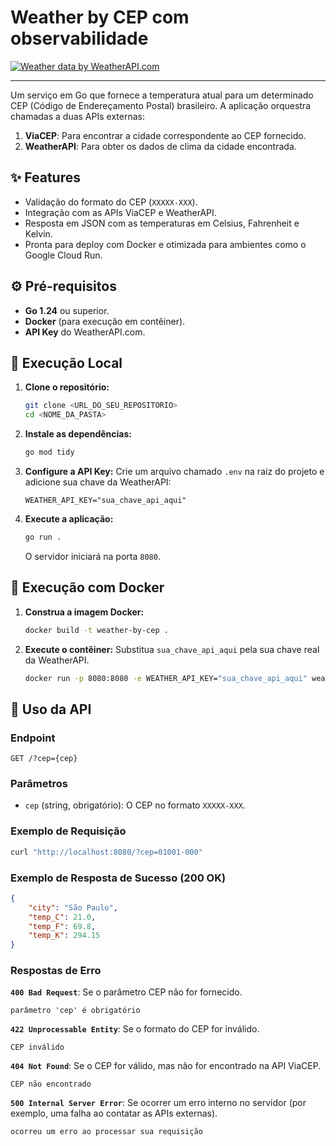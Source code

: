 # Weather by CEP com observabilidade

<a href="https://www.weatherapi.com/" title="Free Weather API"><img src='//cdn.weatherapi.com/v4/images/weatherapi_logo.png' alt="Weather data by WeatherAPI.com" border="0"></a>

---

Um serviço em Go que fornece a temperatura atual para um determinado CEP (Código de Endereçamento Postal) brasileiro. A aplicação orquestra chamadas a duas APIs externas:

1.  **ViaCEP**: Para encontrar a cidade correspondente ao CEP fornecido.
2.  **WeatherAPI**: Para obter os dados de clima da cidade encontrada.

## ✨ Features

- Validação do formato do CEP (`XXXXX-XXX`).
- Integração com as APIs ViaCEP e WeatherAPI.
- Resposta em JSON com as temperaturas em Celsius, Fahrenheit e Kelvin.
- Pronta para deploy com Docker e otimizada para ambientes como o Google Cloud Run.

## ⚙️ Pré-requisitos

- **Go 1.24** ou superior.
- **Docker** (para execução em contêiner).
- **API Key** do WeatherAPI.com.

## 🚀 Execução Local

1.  **Clone o repositório:**
    ```bash
    git clone <URL_DO_SEU_REPOSITORIO>
    cd <NOME_DA_PASTA>
    ```

2.  **Instale as dependências:**
    ```bash
    go mod tidy
    ```

3.  **Configure a API Key:**
    Crie um arquivo chamado `.env` na raiz do projeto e adicione sua chave da WeatherAPI:
    ```
    WEATHER_API_KEY="sua_chave_api_aqui"
    ```

4.  **Execute a aplicação:**
    ```bash
    go run .
    ```
    O servidor iniciará na porta `8080`.

## 🐳 Execução com Docker

1.  **Construa a imagem Docker:**
    ```bash
    docker build -t weather-by-cep .
    ```

2.  **Execute o contêiner:**
    Substitua `sua_chave_api_aqui` pela sua chave real da WeatherAPI.
    ```bash
    docker run -p 8080:8080 -e WEATHER_API_KEY="sua_chave_api_aqui" weather-by-cep
    ```

## 📡 Uso da API

### Endpoint

`GET /?cep={cep}`

### Parâmetros

- `cep` (string, obrigatório): O CEP no formato `XXXXX-XXX`.

### Exemplo de Requisição

```bash
curl "http://localhost:8080/?cep=01001-000"
```

### Exemplo de Resposta de Sucesso (200 OK)

```json
{
    "city": "São Paulo",
    "temp_C": 21.0,
    "temp_F": 69.8,
    "temp_K": 294.15
}
```

### Respostas de Erro

**`400 Bad Request`**: Se o parâmetro CEP não for fornecido.
```
parâmetro 'cep' é obrigatório
```
**`422 Unprocessable Entity`**: Se o formato do CEP for inválido.
```
CEP inválido
```
**`404 Not Found`**: Se o CEP for válido, mas não for encontrado na API ViaCEP.
```
CEP não encontrado
```
**`500 Internal Server Error`**: Se ocorrer um erro interno no servidor (por exemplo, uma falha ao contatar as APIs externas).
```
ocorreu um erro ao processar sua requisição
```
